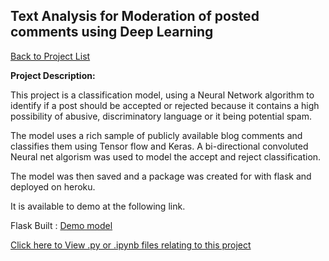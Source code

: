 ## Text Analysis for Moderation of posted comments using Deep Learning

[Back to Project List](http://emilevdheyde.github.io/)

**Project Description:** 

This project is a classification model, using a Neural Network algorithm to identify if a post should be accepted or rejected because it contains a high possibility of abusive, discriminatory language or it being potential spam.  

The model uses a rich sample of publicly available blog comments and classifies them using Tensor flow and Keras.
A bi-directional convoluted Neural net algorism was used to model the accept and reject classification.

The model was then saved and a package was created for with flask and deployed on heroku.  

It is available to demo at the following link.

Flask Built : 
[Demo model](https://commentmoderator.herokuapp.com/)

[Click here to View .py or .ipynb files relating to this project](https://github.com/EmileVdHeyde/My-Python-Projects/tree/master/4.NLP%20Comments%20Moderator)
